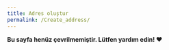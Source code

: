 ```yaml
---
title: Adres oluştur
permalink: /Create_address/
---
```


**Bu sayfa henüz çevrilmemiştir. Lütfen yardım edin! ❤**
